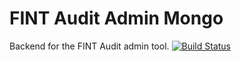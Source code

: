 # FINT Audit Admin Mongo
Backend for the FINT Audit admin tool.
[![Build Status](https://jenkins.rogfk.no/buildStatus/icon?job=FINTprosjektet/fint-audit-admin-mongo/master)](https://jenkins.rogfk.no/job/FINTprosjektet/job/fint-audit-admin-mongo/job/master/)